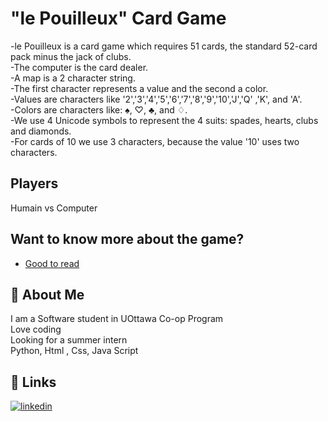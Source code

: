 # "le Pouilleux" Card Game

-le Pouilleux is a card game which requires 51 cards, the standard 52-card pack minus the jack of clubs. <br />
-The computer is the card dealer.<br />
-A map is a 2 character string.<br />
-The first character represents a value and the second a color.<br />
-Values ​​are characters like '2','3','4','5','6','7','8','9','10','J','Q' ,'K', and 'A'.<br />
-Colors are characters like: ♠, ♡, ♣, and ♢.<br />
-We use 4 Unicode symbols to represent the 4 suits: spades, hearts, clubs and diamonds.<br />
-For cards of 10 we use 3 characters, because the value '10' uses two characters.<br />

## Players 
Humain vs Computer

## Want to know more about the game?
 - [Good to read](https://en.wikipedia.org/wiki/Vieux_gar%C3%A7on)
 
## 🚀 About Me
I am a Software student in UOttawa Co-op Program  <br/>
Love coding <br/>
Looking for a summer intern <br/>
Python, Html , Css, Java Script

## 🔗 Links
[![linkedin](https://img.shields.io/badge/linkedin-0A66C2?style=for-the-badge&logo=linkedin&logoColor=white)](https://www.linkedin.com/in/dina-baccar/)



